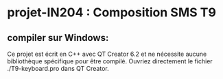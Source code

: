 # projet-IN204 : Composition SMS T9
## compiler sur Windows:
Ce projet est écrit en C++ avec QT Creator 6.2 et ne nécessite aucune bibliothèque spécifique pour être compilé.
Ouvriez directement le fichier ./T9-keyboard.pro dans QT Creator.
